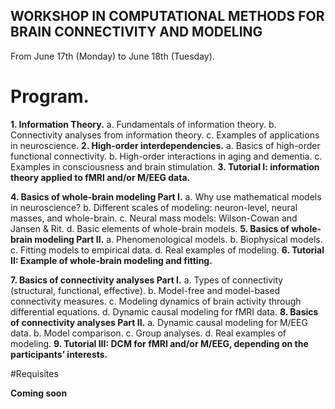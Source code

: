 ## WORKSHOP IN COMPUTATIONAL METHODS FOR BRAIN CONNECTIVITY AND MODELING

From June 17th (Monday) to June 18th (Tuesday).

# Program.

**1.	Information Theory.**
  a.	Fundamentals of information theory.
  b.	Connectivity analyses from information theory.
  c.	Examples of applications in neuroscience.
**2.	High-order interdependencies.**
  a.	Basics of high-order functional connectivity.
  b.	High-order interactions in aging and dementia.
  c.	Examples in consciousness and brain stimulation.
**3.	 Tutorial I: information theory applied to fMRI and/or M/EEG data.**


**4.	Basics of whole-brain modeling Part I.**
  a.	Why use mathematical models in neuroscience?
  b.	Different scales of modeling: neuron-level, neural masses, and whole-brain.
  c.	Neural mass models: Wilson-Cowan and Jansen & Rit.
  d.	Basic elements of whole-brain models.
**5.	Basics of whole-brain modeling Part II.**
  a.	Phenomenological models.
  b.	Biophysical models.
  c.	Fitting models to empirical data.
  d.	Real examples of modeling.
**6.	Tutorial II: Example of whole-brain modeling and fitting.**

**7.	Basics of connectivity analyses Part I.**
  a.	Types of connectivity (structural, functional, effective).
  b.	Model-free and model-based connectivity measures.
  c.	Modeling dynamics of brain activity through differential equations.
  d.	Dynamic causal modeling for fMRI data.
**8.	Basics of connectivity analyses Part II.**
  a.	Dynamic causal modeling for M/EEG data.
  b.	Model comparison.
  c.	Group analyses.
  d.	Real examples of modeling.
**9.	Tutorial III: DCM for fMRI and/or M/EEG, depending on the participants’ interests.**


#Requisites

**Coming soon**
